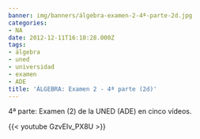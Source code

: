 ```yaml
---
banner: img/banners/álgebra-examen-2-4ª-parte-2d.jpg
categories:
- NA
date: 2012-12-11T16:10:28.000Z
tags:
- álgebra
- uned
- universidad
- examen
- ADE
title: 'ÁLGEBRA: Examen 2 - 4ª parte (2d)'
---
```


4ª parte: Examen (2) de la UNED (ADE) en cinco vídeos.

{{< youtube GzvEIv_PX8U >}}
